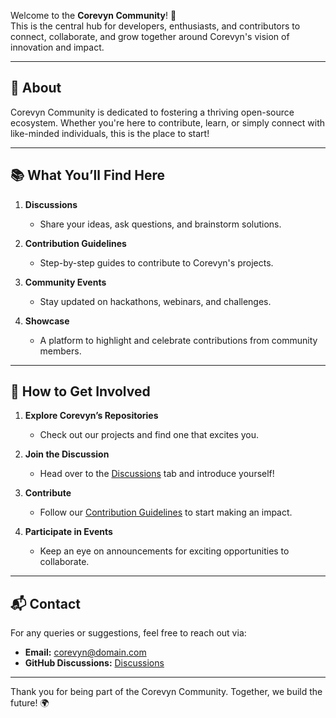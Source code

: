 Welcome to the **Corevyn Community**! 🚀  
This is the central hub for developers, enthusiasts, and contributors to connect, collaborate, and grow together around Corevyn's vision of innovation and impact.  

---

## 🌟 About  
Corevyn Community is dedicated to fostering a thriving open-source ecosystem. Whether you're here to contribute, learn, or simply connect with like-minded individuals, this is the place to start!  

---

## 📚 What You’ll Find Here  
1. **Discussions**  
   - Share your ideas, ask questions, and brainstorm solutions.  

2. **Contribution Guidelines**  
   - Step-by-step guides to contribute to Corevyn's projects.  

3. **Community Events**  
   - Stay updated on hackathons, webinars, and challenges.  

4. **Showcase**  
   - A platform to highlight and celebrate contributions from community members.  

---

## 🚀 How to Get Involved  
1. **Explore Corevyn’s Repositories**  
   - Check out our projects and find one that excites you.  

2. **Join the Discussion**  
   - Head over to the [Discussions](https://github.com/corevyn/community/discussions) tab and introduce yourself!  

3. **Contribute**  
   - Follow our [Contribution Guidelines](CONTRIBUTING.md) to start making an impact.  

4. **Participate in Events**  
   - Keep an eye on announcements for exciting opportunities to collaborate.  

---

## 📬 Contact  
For any queries or suggestions, feel free to reach out via:  
- **Email:** [corevyn@domain.com](mailto:corevyn@domain.com)  
- **GitHub Discussions:** [Discussions](https://github.com/corevyn/community/discussions)  

---

Thank you for being part of the Corevyn Community. Together, we build the future! 🌍  
